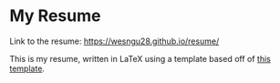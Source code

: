 # My Resume
Link to the resume: https://wesngu28.github.io/resume/

This is my resume, written in LaTeX using a template based off of [this template](https://github.com/sb2nov/resume).
